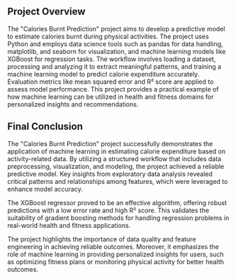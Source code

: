 ## Project Overview 
The "Calories Burnt Prediction" project aims to develop a predictive model to estimate calories burnt during physical activities. The project uses Python and employs data science tools such as pandas for data handling, matplotlib, and seaborn for visualization, and machine learning models like XGBoost for regression tasks. The workflow involves loading a dataset, processing and analyzing it to extract meaningful patterns, and training a machine learning model to predict calorie expenditure accurately. Evaluation metrics like mean squared error and R² score are applied to assess model performance. This project provides a practical example of how machine learning can be utilized in health and fitness domains for personalized insights and recommendations.

## Final Conclusion
The "Calories Burnt Prediction" project successfully demonstrates the application of machine learning in estimating calorie expenditure based on activity-related data. By utilizing a structured workflow that includes data preprocessing, visualization, and modeling, the project achieved a reliable predictive model. Key insights from exploratory data analysis revealed critical patterns and relationships among features, which were leveraged to enhance model accuracy.

The XGBoost regressor proved to be an effective algorithm, offering robust predictions with a low error rate and high R² score. This validates the suitability of gradient boosting methods for handling regression problems in real-world health and fitness applications.

The project highlights the importance of data quality and feature engineering in achieving reliable outcomes. Moreover, it emphasizes the role of machine learning in providing personalized insights for users, such as optimizing fitness plans or monitoring physical activity for better health outcomes.
